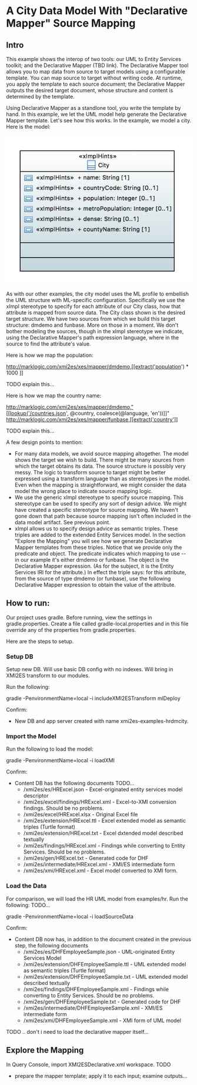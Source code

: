 # A City Data Model With "Declarative Mapper" Source Mapping

## Intro
This example shows the interop of two tools: our UML to Entity Services toolkit; and the Declarative Mapper (TBD link). The Declarative Mapper tool allows you to map data from source to target models using a configurable template. You can map source to target without writing code. At runtime, you apply the template to each source document; the Declarative Mapper outputs the desired target document, whose structure and content is determined by the template.

Using Declarative Mapper as a standlone tool, you write the template by hand. In this example, we let the UML model help generate the Declarative Mapper template. Let's see how this works. In the example, we model a city. Here is the model:

![DeclarativeCity](../umlModels/DeclarativeCity.png)

As with our other examples, the city model uses the ML profile to embellish the UML structure with ML-specific configuration. Specifically we use the xImpl stereotype to specify for each attribute of our City class, how that attribute is mapped from source data. The City class shown is the desired target structure. We have two sources from which we build this target structure: dmdemo and funbase. More on those in a moment. We don't bother modeling the sources, though in the xImpl stereotype we indicate, using the Declarative Mapper's path expression language, where in the source to find the attribute's value.

Here is how we map the population:

http://marklogic.com/xmi2es/xes/mapper/dmdemo,[[extract('population') * 1000 ]]

TODO explain this...

Here is how we map the country name:

http://marklogic.com/xmi2es/xes/mapper/dmdemo,"[[lookup('/countries.json', @country, coalesce(@language, 'en'))]]"
http://marklogic.com/xmi2es/xes/mapper/funbase,[[extract('country']]


TODO explain this... 


A few design points to mention:
- For many data models, we avoid source mapping altogether. The model shows the target we wish to build. There might be many sources from which the target obtains its data. The source structure is possibly very messy. The logic to transform source to target might be better expressed using a transform language than as stereotypes in the model. Even when the mapping is straightforward, we might consider the data model the wrong place to indicate source mapping logic. 
- We use the generic xImpl stereotype to specify source mapping. This stereotype can be used to specify any sort of design advice. We might have created a specific stereotype for source mapping. We haven't gone down that path because source mapping isn't often included in the data model artifact. See previous point.
- xImpl allows us to specify design advice as semantic triples. These triples are added to the extended Entity Services model. In the section "Explore the Mapping" you will see how we generate Declarative Mapper templates from these triples. Notice that we provide only the predicate and object. The predicate indicates which mapping to use -- in our example it's either dmdemo or funbase. The object is the Declarative Mapper expression. (As for the subject, it is the Entity Services IRI for the attribute.) In effect the triple says: for this attribute, from the source of type dmdemo (or funbase), use the following Declarative Mapper expression to obtain the value of the attribute.

## How to run:

Our project uses gradle. Before running, view the settings in gradle.properties. Create a file called gradle-local.properties and in this file override any of the properties from gradle.properties.

Here are the steps to setup.

### Setup DB
Setup new DB. Will use basic DB config with no indexes. Will bring in XMI2ES transform to our modules.

Run the following:

gradle -PenvironmentName=local -i includeXMI2ESTransform mlDeploy

Confirm:
- New DB and app server created with name xmi2es-examples-hrdmcity.

### Import the Model

Run the following to load the model:

gradle -PenvironmentName=local -i loadXMI

Confirm:
- Content DB has the following documents
TODO...
	* /xmi2es/es/HRExcel.json - Excel-originated entity services model descriptor
	* /xmi2es/excel/findings/HRExcel.xml - Excel-to-XMI conversion findings. Should be no problems.
	* /xmi2es/excel/HRExcel.xlsx - Original Excel file
	* /xmi2es/extension/HRExcel.ttl - Excel extended model as semantic triples (Turtle format)
	* /xmi2es/extension/HRExcel.txt - Excel dxtended model described textually
	* /xmi2es/findings/HRExcel.xml - Findings while converting to Entity Services. Should be no problems.
	* /xmi2es/gen/HRExcel.txt - Generated code for DHF
	* /xmi2es/intermediate/HRExcel.xml - XMI/ES intermediate form
	* /xmi2es/xmi/HRExcel.xml - Excel model converted to XMI form.

### Load the Data

For comparison, we will load the HR UML model from examples/hr. Run the following: TODO...

gradle -PenvironmentName=local -i loadSourceData

Confirm:
- Content DB now has, in addition to the document created in the previous step, the following documents
	* /xmi2es/es/DHFEmployeeSample.json	 - UML-originated Entity Services Model
	* /xmi2es/extension/DHFEmployeeSample.ttl - UML extended model as semantic triples (Turtle format)
	* /xmi2es/extension/DHFEmployeeSample.txt - UML extended model described textually
	* /xmi2es/findings/DHFEmployeeSample.xml - Findings while converting to Entity Services. Should be no problems.
	* /xmi2es/gen/DHFEmployeeSample.txt - Generated code for DHF
	* /xmi2es/intermediate/DHFEmployeeSample.xml - XMI/ES intermediate form
	* /xmi2es/xmi/DHFEmployeeSample.xml - XMI form of UML model


TODO .. don't i need to load the declarative mapper itself...

## Explore the Mapping
In Query Console, import XMI2ESDeclarative.xml workspace. TODO
- prepare the mapper template; apply it to each input; examine outputs...
